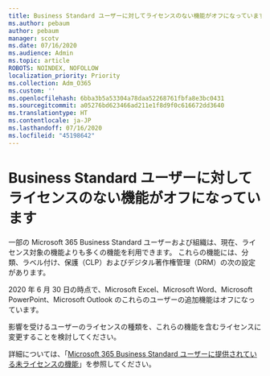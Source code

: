 ```yaml
---
title: Business Standard ユーザーに対してライセンスのない機能がオフになっています
ms.author: pebaum
author: pebaum
manager: scotv
ms.date: 07/16/2020
ms.audience: Admin
ms.topic: article
ROBOTS: NOINDEX, NOFOLLOW
localization_priority: Priority
ms.collection: Adm_O365
ms.custom: ''
ms.openlocfilehash: 6bba3b5a53304a78daa52268761fbfa8e3bc0431
ms.sourcegitcommit: a05276bd623466ad211e1f8d9f0c616672dd3640
ms.translationtype: HT
ms.contentlocale: ja-JP
ms.lasthandoff: 07/16/2020
ms.locfileid: "45198642"
---
```

# <a name="unlicensed-features-turned-off-for-business-standard-users"></a>Business Standard ユーザーに対してライセンスのない機能がオフになっています

一部の Microsoft 365 Business Standard ユーザーおよび組織は、現在、ライセンス対象の機能よりも多くの機能を利用できます。 これらの機能には、分類、ラベル付け、保護（CLP）およびデジタル著作権管理（DRM）の次の設定があります。
    
2020 年 6 月 30 日の時点で、Microsoft Excel、Microsoft Word、Microsoft PowerPoint、Microsoft Outlook のこれらのユーザーの追加機能はオフになっています。

影響を受けるユーザーのライセンスの種類を、これらの機能を含むライセンスに変更することを検討してください。 

詳細については、「[Microsoft 365 Business Standard ユーザーに提供されている未ライセンスの機能](https://support.microsoft.com/help/4568654/extra-features-to-be-turned-off-for-microsoft-365-business-standard?preview)」を参照してください。